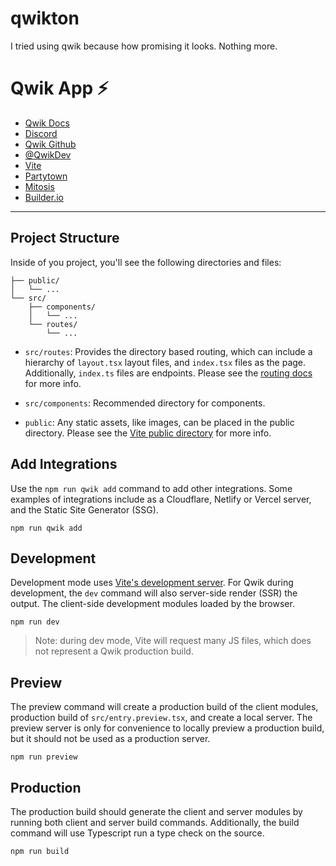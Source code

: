 # qwikton

I tried using qwik because how promising it looks. Nothing more.

# Qwik App ⚡️

- [Qwik Docs](https://qwik.builder.io/)
- [Discord](https://qwik.builder.io/chat)
- [Qwik Github](https://github.com/BuilderIO/qwik)
- [@QwikDev](https://twitter.com/QwikDev)
- [Vite](https://vitejs.dev/)
- [Partytown](https://partytown.builder.io/)
- [Mitosis](https://github.com/BuilderIO/mitosis)
- [Builder.io](https://www.builder.io/)

---

## Project Structure

Inside of you project, you'll see the following directories and files:

```
├── public/
│   └── ...
└── src/
    ├── components/
    │   └── ...
    └── routes/
        └── ...
```

- `src/routes`: Provides the directory based routing, which can include a hierarchy of `layout.tsx` layout files, and `index.tsx` files as the page. Additionally, `index.ts` files are endpoints. Please see the [routing docs](https://qwik.builder.io/qwikcity/routing/overview/) for more info.

- `src/components`: Recommended directory for components.

- `public`: Any static assets, like images, can be placed in the public directory. Please see the [Vite public directory](https://vitejs.dev/guide/assets.html#the-public-directory) for more info.

## Add Integrations

Use the `npm run qwik add` command to add other integrations. Some examples of integrations include as a Cloudflare, Netlify or Vercel server, and the Static Site Generator (SSG).

```
npm run qwik add
```

## Development

Development mode uses [Vite's development server](https://vitejs.dev/). For Qwik during development, the `dev` command will also server-side render (SSR) the output. The client-side development modules loaded by the browser.

```
npm run dev
```

> Note: during dev mode, Vite will request many JS files, which does not represent a Qwik production build.

## Preview

The preview command will create a production build of the client modules, production build of `src/entry.preview.tsx`, and create a local server. The preview server is only for convenience to locally preview a production build, but it should not be used as a production server.

```
npm run preview
```

## Production

The production build should generate the client and server modules by running both client and server build commands. Additionally, the build command will use Typescript run a type check on the source.

```
npm run build
```
